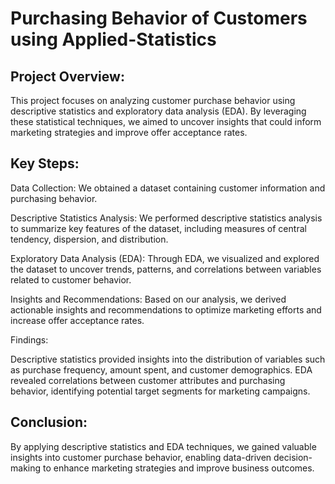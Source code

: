 # Purchasing Behavior of Customers using Applied-Statistics
## Project Overview:

This project focuses on analyzing customer purchase behavior using descriptive statistics and exploratory data analysis (EDA). By leveraging these statistical techniques, we aimed to uncover insights that could inform marketing strategies and improve offer acceptance rates.

## Key Steps:

Data Collection: We obtained a dataset containing customer information and purchasing behavior.

Descriptive Statistics Analysis: We performed descriptive statistics analysis to summarize key features of the dataset, including measures of central tendency, dispersion, and distribution.

Exploratory Data Analysis (EDA): Through EDA, we visualized and explored the dataset to uncover trends, patterns, and correlations between variables related to customer behavior.

Insights and Recommendations: Based on our analysis, we derived actionable insights and recommendations to optimize marketing efforts and increase offer acceptance rates.

Findings:

Descriptive statistics provided insights into the distribution of variables such as purchase frequency, amount spent, and customer demographics.
EDA revealed correlations between customer attributes and purchasing behavior, identifying potential target segments for marketing campaigns.

## Conclusion:

By applying descriptive statistics and EDA techniques, we gained valuable insights into customer purchase behavior, enabling data-driven decision-making to enhance marketing strategies and improve business outcomes.

